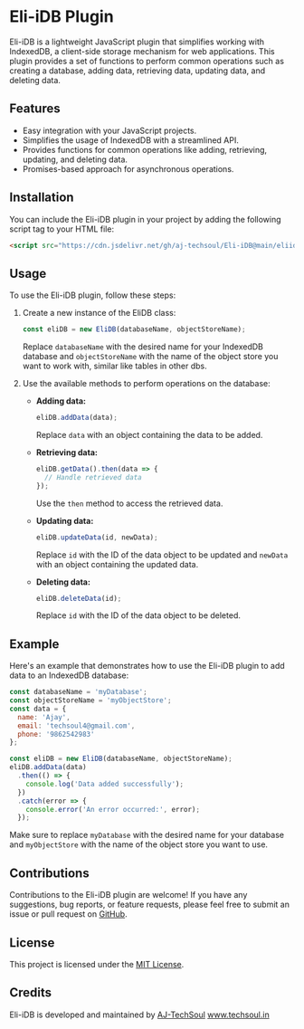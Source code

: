 # Eli-iDB Plugin

Eli-iDB is a lightweight JavaScript plugin that simplifies working with IndexedDB, a client-side storage mechanism for web applications. This plugin provides a set of functions to perform common operations such as creating a database, adding data, retrieving data, updating data, and deleting data.

## Features

- Easy integration with your JavaScript projects.
- Simplifies the usage of IndexedDB with a streamlined API.
- Provides functions for common operations like adding, retrieving, updating, and deleting data.
- Promises-based approach for asynchronous operations.

## Installation

You can include the Eli-iDB plugin in your project by adding the following script tag to your HTML file:

```html
<script src="https://cdn.jsdelivr.net/gh/aj-techsoul/Eli-iDB@main/eliidb.js"></script>
```

## Usage

To use the Eli-iDB plugin, follow these steps:

1. Create a new instance of the EliDB class:

   ```javascript
   const eliDB = new EliDB(databaseName, objectStoreName);
   ```

   Replace `databaseName` with the desired name for your IndexedDB database and `objectStoreName` with the name of the object store you want to work with, similar like tables in other dbs.

2. Use the available methods to perform operations on the database:

   - **Adding data:**

     ```javascript
     eliDB.addData(data);
     ```

     Replace `data` with an object containing the data to be added.

   - **Retrieving data:**

     ```javascript
     eliDB.getData().then(data => {
       // Handle retrieved data
     });
     ```

     Use the `then` method to access the retrieved data.

   - **Updating data:**

     ```javascript
     eliDB.updateData(id, newData);
     ```

     Replace `id` with the ID of the data object to be updated and `newData` with an object containing the updated data.

   - **Deleting data:**

     ```javascript
     eliDB.deleteData(id);
     ```

     Replace `id` with the ID of the data object to be deleted.

## Example

Here's an example that demonstrates how to use the Eli-iDB plugin to add data to an IndexedDB database:

```javascript
const databaseName = 'myDatabase';
const objectStoreName = 'myObjectStore';
const data = {
  name: 'Ajay',
  email: 'techsoul4@gmail.com',
  phone: '9862542983'
};

const eliDB = new EliDB(databaseName, objectStoreName);
eliDB.addData(data)
  .then(() => {
    console.log('Data added successfully');
  })
  .catch(error => {
    console.error('An error occurred:', error);
  });
```

Make sure to replace `myDatabase` with the desired name for your database and `myObjectStore` with the name of the object store you want to use.

## Contributions

Contributions to the Eli-iDB plugin are welcome! If you have any suggestions, bug reports, or feature requests, please feel free to submit an issue or pull request on [GitHub](https://github.com/aj-techsoul/Eli-iDB).

## License

This project is licensed under the [MIT License](LICENSE).

## Credits

Eli-iDB is developed and maintained by [AJ-TechSoul](https://github.com/aj-techsoul) www.techsoul.in
